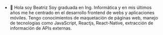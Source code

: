 - 👋 Hola soy Beatriz
Soy graduada en Ing. Informática y en mis últimos años me he centrado en el desarrollo frontend de webs y aplicaciones móviles.
Tengo conocimientos de maquetación de páginas web, manejo de tecnologías como JavaScript, Reactjs, React-Native, extracción de información de APIs externas.

